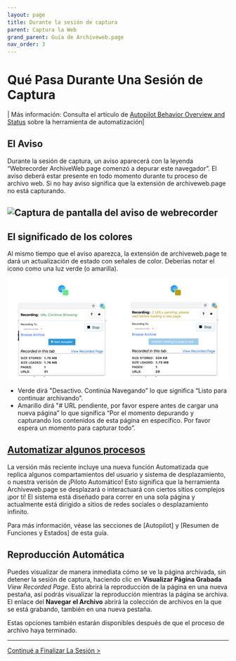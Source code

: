 ```yaml
---
layout: page
title: Durante la sesión de captura
parent: Captura la Web
grand_parent: Guía de Archiveweb.page
nav_order: 3
---
```


# Qué Pasa Durante Una Sesión de Captura

| Más información: Consulta el artículo de [Autopilot Behavior Overview and Status](../features/behaviors) sobre la herramienta de automatización|

## El Aviso 
Durante la sesión de captura, un aviso aparecerá con la leyenda “Webrecorder ArchiveWeb.page comenzó a depurar este navegador”. El aviso deberá estar presente en todo momento durante tu proceso de archivo web. Si no hay aviso significa que la extensión de archiveweb.page no está capturando.

![Captura de pantalla del aviso de webrecorder](/assets/images/usage/wr-banner.png)
---
## El significado de los colores
Al mismo tiempo que el aviso aparezca, la extensión de archiveweb.page te dará un actualización de estado con señales de color. Deberías notar el icono como una luz verde (o amarilla).

![Captura de pantalla del icono de archiveweb.page icon cuando está verde y icono de archiveweb.page icon cuando está amarillo. Green means continue archiving. Yellow means give me a moment.](/assets/images/usage/wr-colors.png)

* Verde dirá "Desactivo. Continúa Navegando” lo que significa “Listo para continuar archivando”.
* Amarillo dirá "# URL pendiente, por favor espere antes de cargar una nueva página” lo que significa “Por el momento depurando y  capturando los contenidos de esta página en específico. Por favor espera un momento para capturar todo”.

## [Automatizar algunos procesos](/guide/features/autopilot)
La versión más reciente incluye una nueva función Automatizada que replica algunos compartamientos del usuario y  sistema de desplazamiento, o nuestra verisón de ¡Piloto Automático! Esto significa que la herramienta Archiveweb.page se desplazará o interactuará  con ciertos sitios complejos ¡por ti! El sistema está diseñado para correr en una sola página y actualmente está dirigido a sitios de redes sociales o desplazamiento infinito.

Para más información, véase las secciones de [Autopilot] y [Resumen de Funciones y Estados] de esta guía. 

## Reproducción Automática 

Puedes visualizar de manera inmediata cómo se ve la página archivada, sin detener la sesión de captura, haciendo clic en **Visualizar Página Grabada** <i>View Recorded Page</i>. Esto abrirá la reproducción de la página en una nueva pestaña, así podrás visualizar la reproducción mientras la página se archiva. El enlace del **Navegar el Archivo** abrirá la colección de archivos en la que se está grabando, también en una nueva pestaña. 

Estas opciones también estarán disponibles después de que el proceso de archivo haya terminado. 


---

[Continué a Finalizar La Sesión >](/es/captura/finalizar_la_sesión/)
